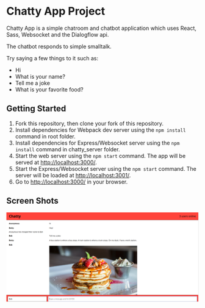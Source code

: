 Chatty App Project
=====================

Chatty App is a simple chatroom and chatbot application which uses React, Sass, Websocket and the Dialogflow api.

The chatbot responds to simple smalltalk.

Try saying a few things to it such as:
- Hi
- What is your name?
- Tell me a joke
- What is your favorite food?


## Getting Started

1. Fork this repository, then clone your fork of this repository.
2. Install dependencies for Webpack dev server using the `npm install` command in root folder.
3. Install dependencies for Express/Websocket server using the `npm install` command in chatty_server folder.
3. Start the web server using the `npm start` command. The app will be served at <http://localhost:3000/>.
4. Start the Express/Websocket server using the `npm start` command. The server will be loaded at <http://localhost:3001/>.
5. Go to <http://localhost:3000/> in your browser.

## Screen Shots
!["Screenshot of chat"](https://github.com/jlum07/chatty-app/blob/master/docs/chatty-app.png)